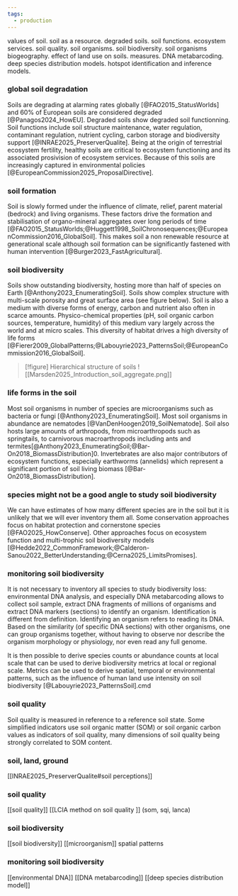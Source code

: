 ```yaml
---
tags:
  - production
---
```

values of soil. soil as a resource. degraded soils. soil functions. ecosystem services. soil quality. soil organisms. soil biodiversity. soil organisms biogeography. effect of land use on soils. measures. DNA metabarcoding. deep species distribution models. hotspot identification and inference models. 

### global soil degradation
Soils are degrading at alarming rates globally [@FAO2015_StatusWorlds] and 60% of European soils are considered degraded [@Panagos2024_HowEU]. Degraded soils show degraded soil functionning. Soil functions include soil structure maintenance, water regulation, contaminant regulation, nutrient cycling, carbon storage and biodiversity support [@INRAE2025_PreserverQualite]. Being at the origin of terrestrial ecosystem fertility, healthy soils are critical to ecosystem functioning and its associated prosivision of ecosystem services. Because of this soils are increasingly captured in environmental policies [@EuropeanCommission2025_ProposalDirective]. 
### soil formation
Soil is slowly formed under the influence of climate, relief, parent material (bedrock) and living organisms. These factors drive the formation and stabilisation of organo-mineral aggregates over long periods of time [@FAO2015_StatusWorlds;@Huggett1998_SoilChronosequences;@EuropeanCommission2016_GlobalSoil]. This makes soil a non renewable resource at generational scale although soil formation can be significantly fastened with human intervention [@Burger2023_FastAgricultural].
### soil biodiversity
Soils show outstanding biodiversity, hosting more than half of species on Earth [@Anthony2023_EnumeratingSoil]. Soils show complex structure with multi-scale porosity and great surface area (see figure below). Soil is also a medium with diverse forms of energy, carbon and nutrient also often in scarce amounts. Physico-chemical properties (pH, soil organic carbon sources, temperature, humidity) of this medium vary largely across the world and at micro scales. This diversity of habitat drives a high diversity of life forms [@Fierer2009_GlobalPatterns;@Labouyrie2023_PatternsSoil;@EuropeanCommission2016_GlobalSoil]. 

>[!figure] Hierarchical structure of soils
>![[Marsden2025_Introduction_soil_aggregate.png]]

### life forms in the soil
Most soil organisms in number of species are microorganisms such as bacteria or fungi [@Anthony2023_EnumeratingSoil]. Most soil organisms in abundance are nematodes [@VanDenHoogen2019_SoilNematode]. Soil also hosts large amounts of arthropods, from microarthropods such as springtails, to carnivorous macroarthropods including ants and termites[@Anthony2023_EnumeratingSoil;@Bar-On2018_BiomassDistribution]0. Invertebrates are also major contributors of ecosystem functions, especially earthworms (annelids) which represent a significant portion of soil living biomass [@Bar-On2018_BiomassDistribution].
### species might not be a good angle to study soil biodiversity
We can have estimates of how many different species are in the soil but it is unlikely that we will ever inventory them all. Some conservation approaches focus on habitat protection and cornerstone species [@FAO2025_HowConserve]. Other approaches focus on ecosystem function and multi-trophic soil biodiversity models [@Hedde2022_CommonFramework;@Calderon-Sanou2022_BetterUnderstanding;@Cerna2025_LimitsPromises].
### monitoring soil biodiversity
It is not necessary to inventory all species to study biodiversity loss: environmental DNA analysis, and especially DNA metabarcoding allows to collect soil sample, extract DNA fragments of millions of organisms and extract DNA markers (sections) to identify an organism. Identification is different from definition. Identifying an organism refers to reading its DNA. Based on the similarity (of specific DNA sections) with other organisms, one can group organisms together, without having to observe nor describe the organism morphology or physiology, nor even read any full genome.

It is then possible to derive species counts or abundance counts at local scale that can be used to derive biodiversity metrics at local or regional scale. Metrics can be used to derive spatial, temporal or environmental patterns, such as the influence of human land use intensity on soil biodiversity [@Labouyrie2023_PatternsSoil].cmd
### soil quality
Soil quality is measured in reference to a reference soil state. Some simplified indicators use soil organic matter (SOM) or soil organic carbon values as indicators of soil quality, many dimensions of soil quality being strongly correlated to SOM content.




### soil, land, ground
[[INRAE2025_PreserverQualite#soil perceptions]]
### soil quality
[[soil quality]]
[[LCIA method on soil quality ]] (som, sqi, lanca)
### soil biodiversity
[[soil biodiversity]]
[[microorganism]]
spatial patterns
### monitoring soil biodiversity
[[environmental DNA]]
[[DNA metabarcoding]]
[[deep species distribution model]]